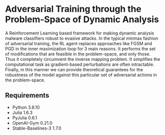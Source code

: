 # Adversarial Training through the Problem-Space of Dynamic Analysis

A Reinforcement Learning based framework for making dynamic analysis malware classifiers robust to evasive attacks.
In the typical minmax fashion of adversarial training, the RL agent replaces approaches like FGSM and PGD in the inner maximization loop for 3 main reasons.
It performs the set of modifications that are feasible in the problem-space, and only those.
Thus it completely circumvent the inverse mapping problem.
It simplifies the computational task as gradient-based perturbations are often intractable.
Finally, in this manner we can provide theoretical guarantees for the robustness of the model against this particular set of adversarial actions in the problem-space.

## Requirements

- Python 3.8.10
- Julia 1.6.3
- PyJulia 0.6.1
- OpenAI-Gym 0.21.0
- Stable-Baselines-3 1.7.0
